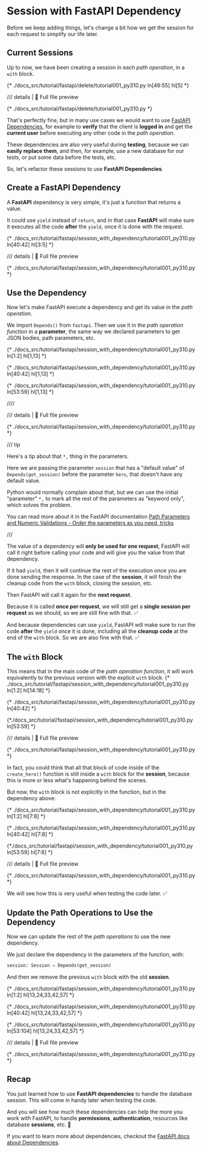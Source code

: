 # Session with FastAPI Dependency

Before we keep adding things, let's change a bit how we get the session for each request to simplify our life later.

## Current Sessions

Up to now, we have been creating a session in each *path operation*, in a `with` block.

{* ./docs_src/tutorial/fastapi/delete/tutorial001_py310.py ln[48:55] hl[5] *}

/// details | 👀 Full file preview

{* ./docs_src/tutorial/fastapi/delete/tutorial001_py310.py *}

That's perfectly fine, but in many use cases we would want to use <a href="https://fastapi.tiangolo.com/tutorial/dependencies/" class="external-link" target="_blank">FastAPI Dependencies</a>, for example to **verify** that the client is **logged in** and get the **current user** before executing any other code in the *path operation*.

These dependencies are also very useful during **testing**, because we can **easily replace them**, and then, for example, use a new database for our tests, or put some data before the tests, etc.

So, let's refactor these sessions to use **FastAPI Dependencies**.

## Create a **FastAPI** Dependency

A **FastAPI** dependency is very simple, it's just a function that returns a value.

It could use `yield` instead of `return`, and in that case **FastAPI** will make sure it executes all the code **after** the `yield`, once it is done with the request.

{* ./docs_src/tutorial/fastapi/session_with_dependency/tutorial001_py310.py ln[40:42] hl[3:5] *}

/// details | 👀 Full file preview

{* ./docs_src/tutorial/fastapi/session_with_dependency/tutorial001_py310.py *}

## Use the Dependency

Now let's make FastAPI execute a dependency and get its value in the *path operation*.

We import `Depends()` from `fastapi`. Then we use it in the *path operation function* in a **parameter**, the same way we declared parameters to get JSON bodies, path parameters, etc.

{* ./docs_src/tutorial/fastapi/session_with_dependency/tutorial001_py310.py ln[1:2] hl[1,13] *}

{* ./docs_src/tutorial/fastapi/session_with_dependency/tutorial001_py310.py ln[40:42] hl[1,13] *}


{* ./docs_src/tutorial/fastapi/session_with_dependency/tutorial001_py310.py ln[53:59] hl[1,13] *}

////

/// details | 👀 Full file preview

{* ./docs_src/tutorial/fastapi/session_with_dependency/tutorial001_py310.py *}

/// tip

Here's a tip about that `*,` thing in the parameters.

Here we are passing the parameter `session` that has a "default value" of `Depends(get_session)` before the parameter `hero`, that doesn't have any default value.

Python would normally complain about that, but we can use the initial "parameter" `*,` to mark all the rest of the parameters as "keyword only", which solves the problem.

You can read more about it in the FastAPI documentation <a href="https://fastapi.tiangolo.com/tutorial/path-params-numeric-validations/#order-the-parameters-as-you-need-tricks" class="external-link" target="_blank">Path Parameters and Numeric Validations - Order the parameters as you need, tricks</a>

///

The value of a dependency will **only be used for one request**, FastAPI will call it right before calling your code and will give you the value from that dependency.

If it had `yield`, then it will continue the rest of the execution once you are done sending the response. In the case of the **session**, it will finish the cleanup code from the `with` block, closing the session, etc.

Then FastAPI will call it again for the **next request**.

Because it is called **once per request**, we will still get a **single session per request** as we should, so we are still fine with that. ✅

And because dependencies can use `yield`, FastAPI will make sure to run the code **after** the `yield` once it is done, including all the **cleanup code** at the end of the `with` block. So we are also fine with that. ✅

## The `with` Block

This means that in the main code of the *path operation function*, it will work equivalently to the previous version with the explicit `with` block.
{* ./docs_src/tutorial/fastapi/session_with_dependency/tutorial001_py310.py ln[1:2] hl[14:18] *}

{* ./docs_src/tutorial/fastapi/session_with_dependency/tutorial001_py310.py ln[40:42] *}

{*./docs_src/tutorial/fastapi/session_with_dependency/tutorial001_py310.py ln[53:59] *}

/// details | 👀 Full file preview

{* ./docs_src/tutorial/fastapi/session_with_dependency/tutorial001_py310.py *}

In fact, you could think that all that block of code inside of the `create_hero()` function is still inside a `with` block for the **session**, because this is more or less what's happening behind the scenes.

But now, the `with` block is not explicitly in the function, but in the dependency above:

{* ./docs_src/tutorial/fastapi/session_with_dependency/tutorial001_py310.py ln[1:2] hl[7:8] *}

{* ./docs_src/tutorial/fastapi/session_with_dependency/tutorial001_py310.py ln[40:42] hl[7:8] *}

{*./docs_src/tutorial/fastapi/session_with_dependency/tutorial001_py310.py ln[53:59] hl[7:8] *}

/// details | 👀 Full file preview

{* ./docs_src/tutorial/fastapi/session_with_dependency/tutorial001_py310.py *}

We will see how this is very useful when testing the code later. ✅

## Update the Path Operations to Use the Dependency

Now we can update the rest of the *path operations* to use the new dependency.

We just declare the dependency in the parameters of the function, with:

```Python
session: Session = Depends(get_session)
```

And then we remove the previous `with` block with the old **session**.

{* ./docs_src/tutorial/fastapi/session_with_dependency/tutorial001_py310.py ln[1:2] hl[13,24,33,42,57] *}

{* ./docs_src/tutorial/fastapi/session_with_dependency/tutorial001_py310.py ln[40:42] hl[13,24,33,42,57] *}

{* ./docs_src/tutorial/fastapi/session_with_dependency/tutorial001_py310.py ln[53:104] hl[13,24,33,42,57] *}

/// details | 👀 Full file preview

{* ./docs_src/tutorial/fastapi/session_with_dependency/tutorial001_py310.py *}

## Recap

You just learned how to use **FastAPI dependencies** to handle the database session. This will come in handy later when testing the code.

And you will see how much these dependencies can help the more you work with FastAPI, to handle **permissions**, **authentication**, resources like database **sessions**, etc. 🚀

If you want to learn more about dependencies, checkout the <a href="https://fastapi.tiangolo.com/tutorial/dependencies/" class="external-link" target="_blank">FastAPI docs about Dependencies</a>.
